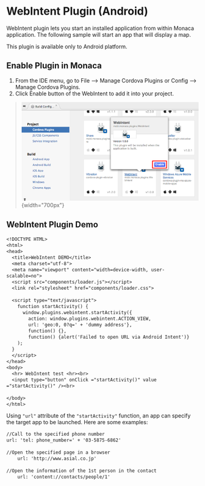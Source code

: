 WebIntent Plugin (Android)
==========================

WebIntent plugin lets you start an installed application from within
Monaca application. The following sample will start an app that will
display a map.

<div class="admonition note">

This plugin is available only to Android platform.

</div>

Enable Plugin in Monaca
-----------------------

1.  From the IDE menu, go to File --&gt; Manage Cordova Plugins or
    Config --&gt; Manage Cordova Plugins.
2.  Click Enable button of the WebIntent to add it into your project.

> ![image](images/webintent/1.png){width="700px"}

WebIntent Plugin Demo
---------------------

``` {.sourceCode .html}
<!DOCTYPE HTML>
<html>
<head>
  <title>WebIntent DEMO</title>
  <meta charset="utf-8">
  <meta name="viewport" content="width=device-width, user-scalable=no">
  <script src="components/loader.js"></script>
  <link rel="stylesheet" href="components/loader.css">

  <script type="text/javascript">
    function startActivity() {
      window.plugins.webintent.startActivity({
        action: window.plugins.webintent.ACTION_VIEW,
        url: 'geo:0, 0?q=' + 'dummy address'},
        function() {},
        function() {alert('Failed to open URL via Android Intent')}
    );
  }
  </script>
</head>
<body>
  <hr> WebIntent test <hr><br>
  <input type="button" onClick ="startActivity()" value ="startActivity()" /><br>

</body>
</html>
```

Using `"url"` attribute of the `"startActivity"` function, an app can
specify the target app to be launched. Here are some examples:

``` {.sourceCode .javascript}
//Call to the specified phone number
url: 'tel: phone_number=' + '03-5875-6862'

//Open the specified page in a browser
    url: 'http://www.asial.co.jp'

//Open the information of the 1st person in the contact
    url: 'content://contacts/people/1'
```
